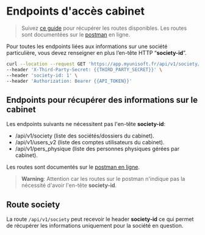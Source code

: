 # Endpoints d'accès cabinet

> Suivez [ce guide](./endpoints_accessibles.md) pour récupérer les routes disponibles.
Les routes sont documentées sur le [postman](https://docs.api.myunisoft.fr/#intro) en ligne.

Pour toutes les endpoints liées aux informations sur une société particulière, vous devez renseigner en plus l’en-tête HTTP “**society-id**”.

```bash
curl --location --request GET 'https://app.myunisoft.fr/api/v1/society/exercice' \
--header 'X-Third-Party-Secret: {{THIRD_PARTY_SECRET}}' \
--header 'society-id: 1' \
--header 'Authorization: Bearer {{API_TOKEN}}'
```

## Endpoints pour récupérer des informations sur le cabinet

Les endpoints suivants ne nécessitent pas l'en-tête **society-id**:

- /api/v1/society (liste des sociétés/dossiers du cabinet).
- /api/v1/users_v2 (liste des comptes utilisateurs du cabinet).
- /api/v1/pers_physique (liste des personnes physiques gérées par cabinet).

Les routes sont documentés sur le [postman en ligne](https://docs.api.myunisoft.fr/#intro).

> **Warning**: Attention car les routes sur le postman n'indique pas la nécessité d'avoir l'en-tête **society-id**.

## Route society
La route `/api/v1/society` peut recevoir le header **society-id** ce qui permet de récupérer les informations uniquement pour la société en question.
